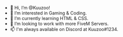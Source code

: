 - 👋 Hi, I’m @Kuuzoo!
- 👀 I’m interested in Gaming & Coding.
- 🌱 I’m currently learning HTML & CSS.
- 💞️ I’m looking to work with more FiveM Servers.
- 📫 I'm always available on Discord at Kuuzoo#1234.
